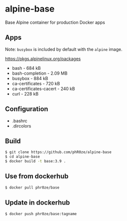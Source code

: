# alpine-base
Base Alpine container for production Docker apps

## Apps
Note: `busybox` is included by default with the `alpine` image.

https://pkgs.alpinelinux.org/packages
* bash - 684 kB
* bash-completion - 2.09 MB
* busybox - 884 kB
* ca-certificates - 720 kB
* ca-certificates-cacert - 240 kB
* curl - 228 kB

## Configuration
* .bashrc
* .dircolors

## Build
```bash
$ git clone https://github.com/phR0ze/alpine-base
$ cd alpine-base
$ docker build -t base:3.9 .
```

## Use from dockerhub
```bash
$ docker pull phr0ze/base
```

## Update in dockerhub
```bash
$ docker push phr0ze/base:tagname
```
